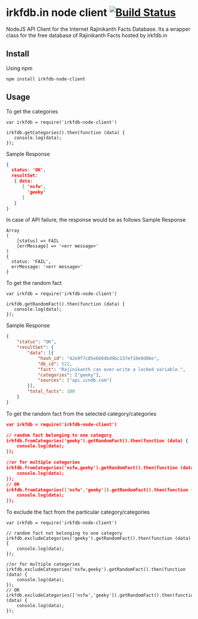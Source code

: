 # irkfdb.in node client [![Build Status](https://travis-ci.org/irkfdb/irkfdb-node-client.svg?branch=master)](https://travis-ci.org/irkfdb/irkfdb-node-client)
NodeJS API Client for the Internet Rajinikanth Facts Database. Its a wrapper class for the free database of Rajinikanth Facts hosted by irkfdb.in

## Install
Using npm

```
npm install irkfdb-node-client
```

## Usage
To get the categories
```
var irkfdb = require('irkfdb-node-client')

irkfdb.getCategories().then(function (data) {
   console.log(data);
});
```

Sample Response
```json
{
  status: 'OK',
  resultSet:
   { data:
      [ 'nsfw',
        'geeky'
      ]
   }
}
```

In case of API failure, the response would be as follows
Sample Response
```
Array
(
    [status] => FAIL
    [errMessage] => '<err message>'
)
{
  status: 'FAIL',
  errMessage: '<err message>'
}
```

To get the random fact
```
var irkfdb = require('irkfdb-node-client')

irkfdb.getRandomFact().then(function (data) {
   console.log(data);
});
```

Sample Response
```json
{
    "status": "OK",
    "resultSet": {
        "data": [{
            "hash_id": "42e9f7c05e6b04bd9bc137ef10e0d86e",
            "db_id": 522,
            "fact": "Rajinikanth can over-write a locked variable.",
            "categories": ["geeky"],
            "sources": ["api.icndb.com"]
        }],
        "total_facts": 100
    }
}
```

To get the random fact from the selected category/categories
```json
var irkfdb = require('irkfdb-node-client')

// random fact belonging to one category
irkfdb.fromCategories('geeky').getRandomFact().then(function (data) {
    console.log(data);
});

//or for multiple categories
irkfdb.fromCategories('nsfw,geeky').getRandomFact().then(function (data) {
    console.log(data);
});
// OR
irkfdb.fromCategories(['nsfw','geeky']).getRandomFact().then(function (data) {
    console.log(data);
});

```

To exclude the fact from the particular category/categories
```
var irkfdb = require('irkfdb-node-client')

// random fact not belonging to one category
irkfdb.excludeCategories('geeky').getRandomFact().then(function (data) {
    console.log(data);
});

//or for multiple categories
irkfdb.excludeCategories('nsfw,geeky').getRandomFact().then(function (data) {
    console.log(data);
});
// OR
irkfdb.excludeCategories(['nsfw','geeky']).getRandomFact().then(function (data) {
    console.log(data);
});
```
